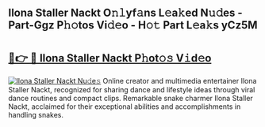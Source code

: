 ## Ilona Staller Nackt O𝚗𝚕yf𝚊ns L𝚎a𝚔ed N𝚞𝚍es - Part-Ggz P𝚑𝚘tos Vi𝚍𝚎o - H𝚘𝚝 Part L𝚎a𝚔s yCz5M

# <h2><a href="http://kf6zft.oniu.top/?m=Ilona+Staller+Nackt">🔗👉 🔴 Ilona Staller Nackt P𝚑ot𝚘𝚜 V𝚒d𝚎o</a></h2>

[![Ilona Staller Nackt Nu𝚍e𝚜](https://i.imgur.com/0qMVB7G.gif)](http://kf6zft.oniu.top/?m=Ilona+Staller+Nackt)
Online creator and multimedia entertainer Ilona Staller Nackt, recognized for sharing dance and lifestyle ideas through viral dance routines and compact clips. Remarkable snake charmer Ilona Staller Nackt, acclaimed for their exceptional abilities and accomplishments in handling snakes.  
